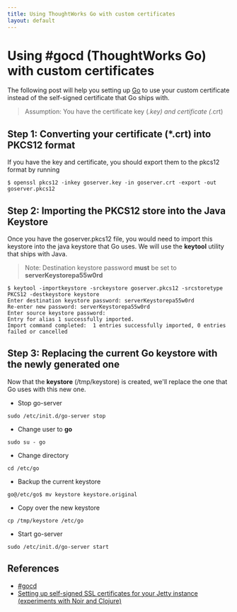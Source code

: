 ```yaml
---
title: Using ThoughtWorks Go with custom certificates
layout: default
---
```


# Using \#gocd (ThoughtWorks Go) with custom certificates

The following post will help you setting up [Go](http://www.go.cd) to use your custom certificate instead of the self-signed certificate that Go ships with.

> Assumption: You have the certificate key (*.key) and certificate (*.crt)

## Step 1: Converting your certificate (*.crt) into PKCS12 format

If you have the key and certificate, you should export them to the pkcs12 format by running

```
$ openssl pkcs12 -inkey goserver.key -in goserver.crt -export -out goserver.pkcs12
```

## Step 2: Importing the PKCS12 store into the Java Keystore

Once you have the goserver.pkcs12 file, you would need to import this keystore into the java keystore that Go uses. We will use the **keytool** utility that ships with Java.

> Note: Destination keystore password **must** be set to **serverKeystorepa55w0rd**

```
$ keytool -importkeystore -srckeystore goserver.pkcs12 -srcstoretype PKCS12 -destkeystore keystore
Enter destination keystore password: serverKeystorepa55w0rd
Re-enter new password: serverKeystorepa55w0rd
Enter source keystore password:
Entry for alias 1 successfully imported.
Import command completed:  1 entries successfully imported, 0 entries failed or cancelled
```

## Step 3: Replacing the current Go keystore with the newly generated one

Now that the **keystore** (/tmp/keystore) is created, we'll replace the one that Go uses with this new one.

- Stop go-server

```
sudo /etc/init.d/go-server stop
```

- Change user to **go**

```
sudo su - go
```

- Change directory

```
cd /etc/go
```

- Backup the current keystore

```
go@/etc/go$ mv keystore keystore.original
```

- Copy over the new keystore

```
cp /tmp/keystore /etc/go
```

- Start go-server

```
sudo /etc/init.d/go-server start
```


## References

- [#gocd](http://www.go.cd)
- [Setting up self-signed SSL certificates for your Jetty instance (experiments with Noir and Clojure)](http://sharetheconversation.blogspot.in/2012/01/setting-up-self-signed-ssl-certificates.html)